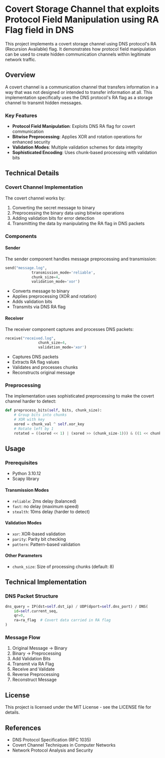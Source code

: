 # Covert Storage Channel that exploits Protocol Field Manipulation using RA Flag field in DNS

This project implements a covert storage channel using DNS protocol's RA (Recursion Available) flag. It demonstrates how protocol field manipulation can be used to create hidden communication channels within legitimate network traffic.

## Overview

A covert channel is a communication channel that transfers information in a way that was not designed or intended to transfer information at all. This implementation specifically uses the DNS protocol's RA flag as a storage channel to transmit hidden messages.

### Key Features

- **Protocol Field Manipulation**: Exploits DNS RA flag for covert communication
- **Bitwise Preprocessing**: Applies XOR and rotation operations for enhanced security
- **Validation Modes**: Multiple validation schemes for data integrity
- **Sophisticated Encoding**: Uses chunk-based processing with validation bits

## Technical Details

### Covert Channel Implementation

The covert channel works by:
1. Converting the secret message to binary
2. Preprocessing the binary data using bitwise operations
3. Adding validation bits for error detection
4. Transmitting the data by manipulating the RA flag in DNS packets

### Components

#### Sender
The sender component handles message preprocessing and transmission:
```python
send("message.log", 
            transmission_mode='reliable', 
            chunk_size=4, 
            validation_mode='xor')
```
- Converts message to binary
- Applies preprocessing (XOR and rotation)
- Adds validation bits
- Transmits via DNS RA flag

#### Receiver
The receiver component captures and processes DNS packets:
```python
receive("received.log", 
               chunk_size=4, 
               validation_mode='xor')
```
- Captures DNS packets
- Extracts RA flag values
- Validates and processes chunks
- Reconstructs original message

### Preprocessing

The implementation uses sophisticated preprocessing to make the covert channel harder to detect:

```python
def preprocess_bits(self, bits, chunk_size):
    # Group bits into chunks
    # XOR with key
    xored = chunk_val ^ self.xor_key
    # Rotate left by 1
    rotated = ((xored << 1) | (xored >> (chunk_size-1))) & ((1 << chunk_size) - 1)
```

## Usage

### Prerequisites
- Python 3.10.12
- Scapy library

#### Transmission Modes
- `reliable`: 2ms delay (balanced)
- `fast`: no delay (maximum speed)
- `stealth`: 10ms delay (harder to detect)

#### Validation Modes
- `xor`: XOR-based validation
- `parity`: Parity bit checking
- `pattern`: Pattern-based validation

#### Other Parameters
- `chunk_size`: Size of processing chunks (default: 8)

## Technical Implementation

### DNS Packet Structure
```python
dns_query = IP(dst=self.dst_ip) / UDP(dport=self.dns_port) / DNS(
    id=self.current_seq,
    qr=0,
    ra=ra_flag  # Covert data carried in RA flag
)
```

### Message Flow
1. Original Message → Binary
2. Binary → Preprocessing
3. Add Validation Bits
4. Transmit via RA Flag
5. Receive and Validate
6. Reverse Preprocessing
7. Reconstruct Message


## License

This project is licensed under the MIT License - see the LICENSE file for details.

## References

- DNS Protocol Specification (RFC 1035)
- Covert Channel Techniques in Computer Networks
- Network Protocol Analysis and Security
